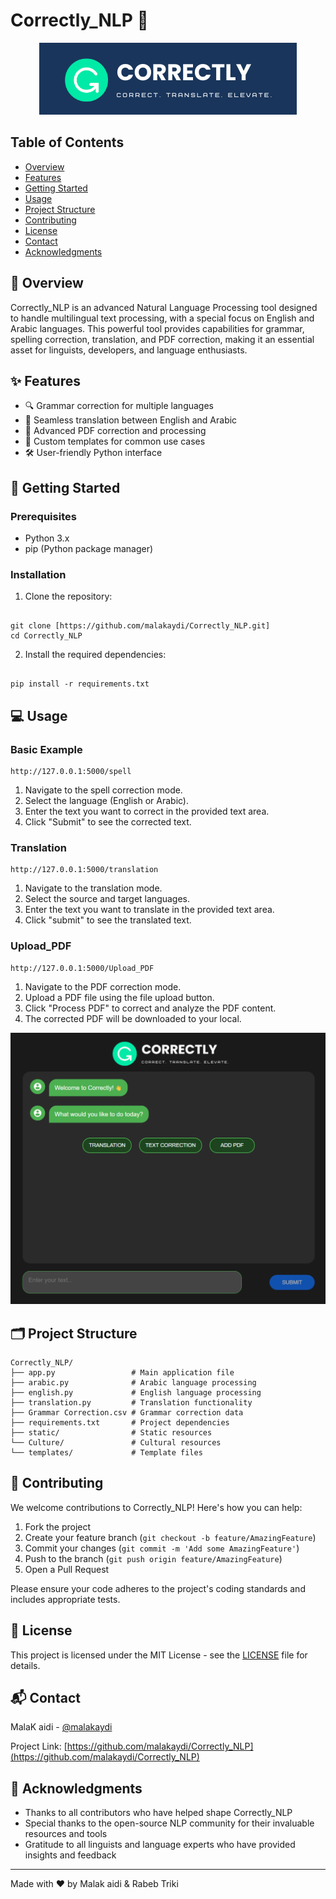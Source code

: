 
# Correctly_NLP 🚀

<p align="center">
  <img src="logoo.png" alt="Correctly_NLP Banner">
</p>

## Table of Contents
- [Overview](#-overview)
- [Features](#-features)
- [Getting Started](#-getting-started)
- [Usage](#-usage)
- [Project Structure](#-project-structure)
- [Contributing](#-contributing)
- [License](#-license)
- [Contact](#-contact)
- [Acknowledgments](#-acknowledgments)

## 🌟 Overview

Correctly_NLP is an advanced Natural Language Processing tool designed to handle multilingual text processing, with a special focus on English and Arabic languages. This powerful tool provides capabilities for grammar, spelling  correction, translation, and PDF correction, making it an essential asset for linguists, developers, and language enthusiasts.

## ✨ Features

- 🔍 Grammar correction for multiple languages
- 🔄 Seamless translation between English and Arabic
- 📝 Advanced PDF correction and processing
- 🎯 Custom templates for common use cases
- 🛠️ User-friendly Python interface

## 🚀 Getting Started

### Prerequisites

- Python 3.x
- pip (Python package manager)

### Installation

1. Clone the repository:
```

git clone [https://github.com/malakaydi/Correctly_NLP.git]
cd Correctly_NLP

```

2. Install the required dependencies:
```

pip install -r requirements.txt

```

## 💻 Usage

### Basic Example

```
http://127.0.0.1:5000/spell
```
1. Navigate to the spell correction mode.
2. Select the language (English or Arabic).
3. Enter the text you want to correct in the provided text area.
4. Click "Submit" to see the corrected text.

### Translation

```
http://127.0.0.1:5000/translation
```
1. Navigate to the translation mode.
3. Select the source and target languages.
2. Enter the text you want to translate in the provided text area.
4. Click "submit" to see the translated text.

### Upload_PDF

```
http://127.0.0.1:5000/Upload_PDF
```
1. Navigate to the PDF correction mode.
2. Upload a PDF file using the file upload button.
3. Click "Process PDF" to correct and analyze the PDF content.
4. The corrected PDF will be downloaded to your local.


<p align="center">
  <img src="ui.png" alt="Interface">
</p>

## 🗂️ Project Structure

```
Correctly_NLP/
├── app.py                 # Main application file
├── arabic.py              # Arabic language processing
├── english.py             # English language processing
├── translation.py         # Translation functionality
├── Grammar Correction.csv # Grammar correction data
├── requirements.txt       # Project dependencies
├── static/                # Static resources
└── Culture/               # Cultural resources
└── templates/             # Template files
```

## 🤝 Contributing

We welcome contributions to Correctly_NLP! Here's how you can help:

1. Fork the project
2. Create your feature branch (`git checkout -b feature/AmazingFeature`)
3. Commit your changes (`git commit -m 'Add some AmazingFeature'`)
4. Push to the branch (`git push origin feature/AmazingFeature`)
5. Open a Pull Request


Please ensure your code adheres to the project's coding standards and includes appropriate tests.

## 📝 License

This project is licensed under the MIT License - see the [LICENSE](LICENSE) file for details.

## 📬 Contact

MalaK aidi - [@malakaydi](https://github.com/malakaydi)

Project Link: [https://github.com/malakaydi/Correctly_NLP](https://github.com/malakaydi/Correctly_NLP)

## 🙏 Acknowledgments

- Thanks to all contributors who have helped shape Correctly_NLP
- Special thanks to the open-source NLP community for their invaluable resources and tools
- Gratitude to all linguists and language experts who have provided insights and feedback


---

Made with ❤️ by Malak aidi & Rabeb Triki
